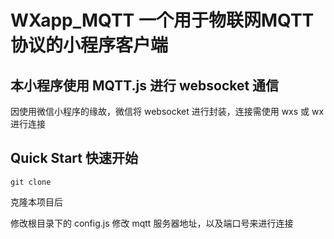 # WXapp_MQTT 一个用于物联网MQTT协议的小程序客户端

## 本小程序使用 MQTT.js 进行 websocket 通信
因使用微信小程序的缘故，微信将 websocket 进行封装，连接需使用 wxs 或 wx 进行连接

## Quick Start 快速开始

```shell
git clone 
```

克隆本项目后

修改根目录下的 config.js 修改 mqtt 服务器地址，以及端口号来进行连接

